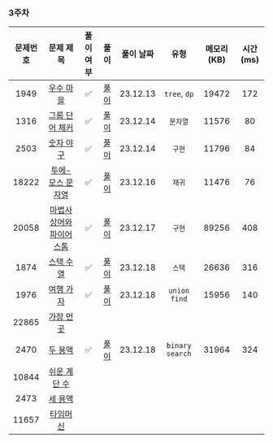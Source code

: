 ### 3주차

| 문제번호 |                         문제 제목                     |   풀이 여부    |                 풀이                 |  풀이 날짜   |       유형       | 메모리(KB) | 시간(ms) |
|:----:|:-----------------------------------------------------:|:----------:|:----------------------------------:|:--------:|:--------------:|:-------:|:------:|
|1949| [우수 마을](https://www.acmicpc.net/problem/1949) |     ✅      |     [풀이](./BOJ_1949_우수마을.java)     | 23.12.13 |  `tree`, `dp`  |  19472  |  172   |
|1316| [그룹 단어 체커](https://www.acmicpc.net/problem/1316) |     ✅      |    [풀이](./BOJ_1316_그룹단어체커.java)    | 23.12.14 |     `문자열`      |  11576  |   80   |
|2503| [숫자 야구](https://www.acmicpc.net/problem/2503) |     ✅      |     [풀이](./BOJ_2503_숫자야구.java)     | 23.12.14 |      `구현`      |  11796  |   84   |
|18222| [투에-모스 문자열](https://www.acmicpc.net/problem/18222) |     ✅      |   [풀이](./BOJ_18222_투에모스문자열.java)   | 23.12.16 |      `재귀`      |  11476  |   76   |
|20058| [마법사 상어와 파이어스톰](https://www.acmicpc.net/problem/20058) |     ✅      | [풀이](./BOJ_20058_마법사상어와파이어스톰.java) | 23.12.17 |      `구현`      |  89256       |  408   |
|1874| [스택 수열](https://www.acmicpc.net/problem/1874) |     ✅      |     [풀이](./BOJ_1847_스택수열.java)     | 23.12.18 |      `스택`      |   26636      |  316   |
|1976| [여행 가자](https://www.acmicpc.net/problem/1976) |     ✅      |     [풀이](./BOJ_1976_여행가자.java)     | 23.12.18 |  `union find`  |     15956    |  140   |
|22865| [가장 먼 곳](https://www.acmicpc.net/problem/22865) |            |                                    |          |                |         |        |
|2470| [두 용액](https://www.acmicpc.net/problem/2470) |✅           |     [풀이](./BOJ_2470_두용액.java)      | 23.12.18 | `binary search` |       31964  |  324   |
|10844| [쉬운 계단 수](https://www.acmicpc.net/problem/10844) |            |                                    |          |                |         |        |
|2473| [세 용액](https://www.acmicpc.net/problem/2473) |            |                                    |          |                |         |        |
|11657| [타임머신](https://www.acmicpc.net/problem/11657) |            |                                    |          |                |         |        |
